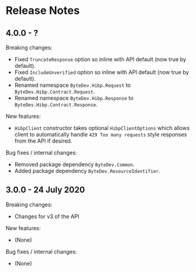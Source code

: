 # Release Notes

## 4.0.0 - ?

Breaking changes:
- Fixed `TruncateResponse` option so inline with API default (now true by default).
- Fixed `IncludeUnverified` option so inline with API default (now true by default).
- Renamed namespace `ByteDev.Hibp.Request` to `ByteDev.Hibp.Contract.Request`.
- Renamed namespace `ByteDev.Hibp.Response` to `ByteDev.Hibp.Contract.Response`.

New features:
- `HibpClient` constructor takes optional `HibpClientOptions` which allows client to automatically handle `429 Too many requests` style responses from the API if desired.

Bug fixes / internal changes:
- Removed package dependency `ByteDev.Common`.
- Added package dependency `ByteDev.ResourceIdentifier`.

## 3.0.0 - 24 July 2020

Breaking changes:
- Changes for v3 of the API

New features:
- (None)

Bug fixes / internal changes:
- (None)
